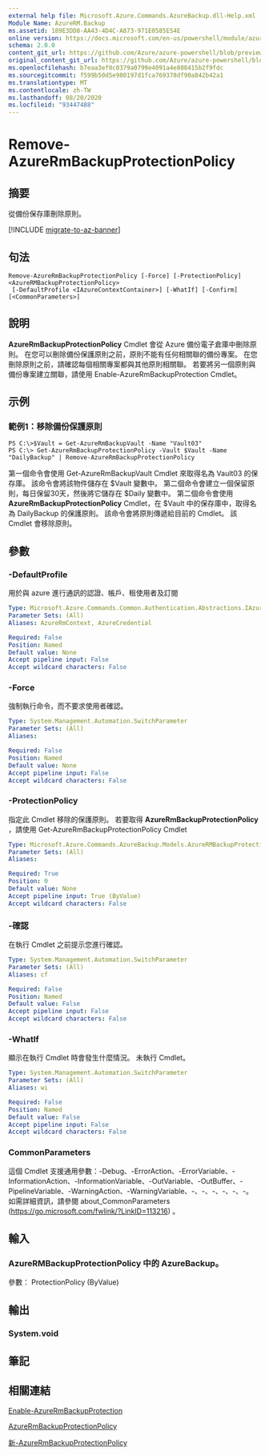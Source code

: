 ```yaml
---
external help file: Microsoft.Azure.Commands.AzureBackup.dll-Help.xml
Module Name: AzureRM.Backup
ms.assetid: 189E3DD8-AA43-4D4C-A873-971E0585E54E
online version: https://docs.microsoft.com/en-us/powershell/module/azurerm.backup/remove-azurermbackupprotectionpolicy
schema: 2.0.0
content_git_url: https://github.com/Azure/azure-powershell/blob/preview/src/ResourceManager/AzureBackup/Commands.AzureBackup/help/Remove-AzureRmBackupProtectionPolicy.md
original_content_git_url: https://github.com/Azure/azure-powershell/blob/preview/src/ResourceManager/AzureBackup/Commands.AzureBackup/help/Remove-AzureRmBackupProtectionPolicy.md
ms.openlocfilehash: b7eaa3ef0c0379a0799e4091a4e808415b2f9fdc
ms.sourcegitcommit: f599b50d5e980197d1fca769378df90a842b42a1
ms.translationtype: MT
ms.contentlocale: zh-TW
ms.lasthandoff: 08/20/2020
ms.locfileid: "93447488"
---
```

# Remove-AzureRmBackupProtectionPolicy

## 摘要
從備份保存庫刪除原則。

[!INCLUDE [migrate-to-az-banner](../../includes/migrate-to-az-banner.md)]

## 句法

```
Remove-AzureRmBackupProtectionPolicy [-Force] [-ProtectionPolicy] <AzureRMBackupProtectionPolicy>
 [-DefaultProfile <IAzureContextContainer>] [-WhatIf] [-Confirm] [<CommonParameters>]
```

## 說明
**AzureRmBackupProtectionPolicy** Cmdlet 會從 Azure 備份電子倉庫中刪除原則。
在您可以刪除備份保護原則之前，原則不能有任何相關聯的備份專案。
在您刪除原則之前，請確認每個相關專案都與其他原則相關聯。
若要將另一個原則與備份專案建立關聯，請使用 Enable-AzureRmBackupProtection Cmdlet。

## 示例

### 範例1：移除備份保護原則
```
PS C:\>$Vault = Get-AzureRmBackupVault -Name "Vault03"
PS C:\> Get-AzureRmBackupProtectionPolicy -Vault $Vault -Name "DailyBackup" | Remove-AzureRmBackupProtectionPolicy
```

第一個命令會使用 Get-AzureRmBackupVault Cmdlet 來取得名為 Vault03 的保存庫。
該命令會將該物件儲存在 $Vault 變數中。
第二個命令會建立一個保留原則，每日保留30天，然後將它儲存在 $Daily 變數中。
第二個命令會使用 **AzureRmBackupProtectionPolicy** Cmdlet，在 $Vault 中的保存庫中，取得名為 DailyBackup 的保護原則。
該命令會將原則傳遞給目前的 Cmdlet。
該 Cmdlet 會移除原則。

## 參數

### -DefaultProfile
用於與 azure 進行通訊的認證、帳戶、租使用者及訂閱

```yaml
Type: Microsoft.Azure.Commands.Common.Authentication.Abstractions.IAzureContextContainer
Parameter Sets: (All)
Aliases: AzureRmContext, AzureCredential

Required: False
Position: Named
Default value: None
Accept pipeline input: False
Accept wildcard characters: False
```

### -Force
強制執行命令，而不要求使用者確認。

```yaml
Type: System.Management.Automation.SwitchParameter
Parameter Sets: (All)
Aliases:

Required: False
Position: Named
Default value: None
Accept pipeline input: False
Accept wildcard characters: False
```

### -ProtectionPolicy
指定此 Cmdlet 移除的保護原則。
若要取得 **AzureRmBackupProtectionPolicy** ，請使用 Get-AzureRmBackupProtectionPolicy Cmdlet

```yaml
Type: Microsoft.Azure.Commands.AzureBackup.Models.AzureRMBackupProtectionPolicy
Parameter Sets: (All)
Aliases:

Required: True
Position: 0
Default value: None
Accept pipeline input: True (ByValue)
Accept wildcard characters: False
```

### -確認
在執行 Cmdlet 之前提示您進行確認。

```yaml
Type: System.Management.Automation.SwitchParameter
Parameter Sets: (All)
Aliases: cf

Required: False
Position: Named
Default value: False
Accept pipeline input: False
Accept wildcard characters: False
```

### -WhatIf
顯示在執行 Cmdlet 時會發生什麼情況。
未執行 Cmdlet。

```yaml
Type: System.Management.Automation.SwitchParameter
Parameter Sets: (All)
Aliases: wi

Required: False
Position: Named
Default value: False
Accept pipeline input: False
Accept wildcard characters: False
```

### CommonParameters
這個 Cmdlet 支援通用參數：-Debug、-ErrorAction、-ErrorVariable、-InformationAction、-InformationVariable、-OutVariable、-OutBuffer、-PipelineVariable、-WarningAction、-WarningVariable、-、-、-、-、-、-。 如需詳細資訊，請參閱 about_CommonParameters (https://go.microsoft.com/fwlink/?LinkID=113216) 。

## 輸入

### AzureRMBackupProtectionPolicy 中的 AzureBackup。
參數： ProtectionPolicy (ByValue) 

## 輸出

### System.void

## 筆記

## 相關連結

[Enable-AzureRmBackupProtection](./Enable-AzureRmBackupProtection.md)

[AzureRmBackupProtectionPolicy](./Get-AzureRmBackupProtectionPolicy.md)

[新-AzureRmBackupProtectionPolicy](./New-AzureRmBackupProtectionPolicy.md)


